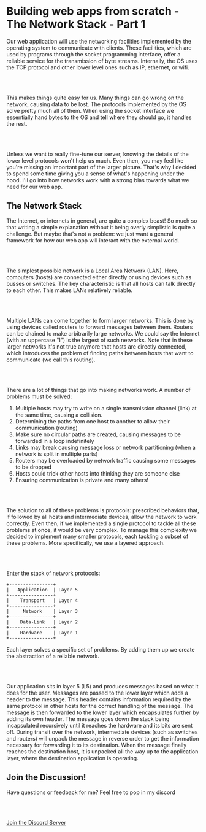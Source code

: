 # Building web apps from scratch - The Network Stack - Part 1

Our web application will use the networking facilities implemented by the operating system to communicate with clients. These facilities, which are used by programs through the socket programming interface, offer a reliable service for the transmission of byte streams. Internally, the OS uses the TCP protocol and other lower level ones such as IP, ethernet, or wifi.

<br />
<br />

This makes things quite easy for us. Many things can go wrong on the network, causing data to be lost. The protocols implemented by the OS solve pretty much all of them. When using the socket interface we essentially hand bytes to the OS and tell where they should go, it handles the rest.

<br />
<br />

Unless we want to really fine-tune our server, knowing the details of the lower level protocols won't help us much. Even then, you may feel like you're missing an important part of the larger picture. That's why I decided to spend some time giving you a sense of what's happening under the hood. I'll go into how networks work with a strong bias towards what we need for our web app.

## The Network Stack

The Internet, or internets in general, are quite a complex beast! So much so that writing a simple explanation without it being overly simplistic is quite a challenge. But maybe that's not a problem: we just want a general framework for how our web app will interact with the external world.

<br />
<br />

The simplest possible network is a Local Area Network (LAN). Here, computers (hosts) are connected either directly or using devices such as busses or switches. The key characteristic is that all hosts can talk directly to each other. This makes LANs relatively reliable.

<br />
<br />

Multiple LANs can come together to form larger networks. This is done by using devices called routers to forward messages between them. Routers can be chained to make arbitrarily large networks. We could say the Internet (with an uppercase "I") is the largest of such networks. Note that in these larger networks it's not true anymore that hosts are directly connected, which introduces the problem of finding paths between hosts that want to communicate (we call this routing).

<br />
<br />

There are a lot of things that go into making networks work. A number of problems must be solved:
1. Multiple hosts may try to write on a single transmission channel (link) at the same time, causing a collision.
1. Determining the paths from one host to another to allow their communication (routing)
1. Make sure no circular paths are created, causing messages to be forwarded in a loop indefinitely
1. Links may break causing message loss or network partitioning (when a network is split in multiple parts)
1. Routers may be overloaded by network traffic causing some messages to be dropped
1. Hosts could trick other hosts into thinking they are someone else
1. Ensuring communication is private
and many others!

<br />
<br />

The solution to all of these problems is protocols: prescribed behaviors that, if followed by all hosts and intermediate devices, allow the network to work correctly. Even then, if we implemented a single protocol to tackle all these problems at once, it would be very complex. To manage this complexity we decided to implement many smaller protocols, each tackling a subset of these problems. More specifically, we use a layered approach.

<br />
<br />

Enter the stack of network protocols:
```
+----------------+
|   Application  | Layer 5
+----------------+
|    Transport   | Layer 4
+----------------+
|     Network    | Layer 3
+----------------+
|    Data-Link   | Layer 2
+----------------+
|    Hardware    | Layer 1
+----------------+
```
Each layer solves a specific set of problems. By adding them up we create the abstraction of a reliable network.

<br />
<br />

Our application sits in layer 5 (L5) and produces messages based on what it does for the user. Messages are passed to the lower layer which adds a header to the message. This header contains information required by the same protocol in other hosts for the correct handling of the message. The message is then forwarded to the lower layer which encapsulates further by adding its own header. The message goes down the stack being incapsulated recursively until it reaches the hardware and its bits are sent off. During transit over the network, intermediate devices (such as switches and routers) will unpack the message in reverse order to get the information necessary for forwarding it to its destination. When the message finally reaches the destination host, it is unpacked all the way up to the application layer, where the destination application is operating.

## Join the Discussion!
Have questions or feedback for me? Feel free to pop in my discord

<br />
<br />

[Join the Discord Server](https://discord.gg/5rtC3FTU)